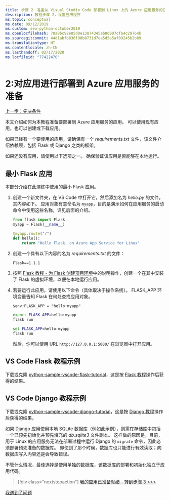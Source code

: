 ```yaml
---
title: 步骤 2：准备从 Visual Studio Code 部署到 Linux 上的 Azure 应用服务的应用
description: 教程步骤 2，设置应用程序
ms.topic: conceptual
ms.date: 09/12/2019
ms.custom: seo-python-october2019
ms.openlocfilehash: 78a8bc92e05d0e13874345ab86907cfa4c29764b
ms.sourcegitcommit: 44d1abfb836f90b8731d7ea5d5a5af09245b2b89
ms.translationtype: HT
ms.contentlocale: zh-CN
ms.lasthandoff: 02/17/2020
ms.locfileid: "77422470"
---
```

# <a name="2-prepare-your-app-for-deployment-to-azure-app-service"></a>2:对应用进行部署到 Azure 应用服务的准备

[上一步：先决条件](tutorial-deploy-app-service-on-linux-01.md)

本文介绍如何为本教程准备要部署到 Azure 应用服务的应用。 可以使用现有应用，也可以创建或下载应用。

如果已经有一个要使用的应用，请确保有一个 *requirements.txt* 文件，该文件介绍依赖项，包括 Flask 或 Django 之类的框架。

如果还没有应用，请使用以下选项之一。 确保验证该应用是否能够在本地运行。

## <a name="minimal-flask-app"></a>最小 Flask 应用

本部分介绍在此演练中使用的最小 Flask 应用。

1. 创建一个新文件夹，在 VS Code 中打开它，然后添加名为 *hello.py* 的文件，其内容如下。 应用对象有意命名为 `myapp`，目的是演示如何在应用服务的启动命令中使用这些名称，详见后面的介绍。

    ```python
    from flask import Flask
    myapp = Flask(__name__)

    @myapp.route("/")
    def hello():
        return "Hello Flask, on Azure App Service for Linux"
    ```

1. 创建一个具有以下内容的名为 *requirements.txt* 的文件：

    ```text
    Flask==1.1.1
    ```

1. 按照 [Flask 教程 - 为 Flask 创建项目环境](https://code.visualstudio.com/docs/python/tutorial-flask#create-a-project-environment-for-flask)中的说明操作，创建一个在其中安装了 Flask 的虚拟环境，以便在本地运行应用。

1. 若要运行此应用，请使用以下命令（具体取决于操作系统）。 FLASK_APP 环境变量告知 Flask 在何处查找应用对象。

    ```ps
    $env:FLASK_APP = "hello:myapp"
    ```

    ```bash
    export FLASK_APP=hello:myapp
    flask run
    ```

    ```cmd
    set FLASK_APP=hello:myapp
    flask run
    ```

    然后，你可以使用 URL `http://127.0.0.1:5000/` 在浏览器中打开应用。

## <a name="vs-code-flask-tutorial-sample"></a>VS Code Flask 教程示例

下载或克隆 [python-sample-vscode-flask-tutorial](https://github.com/Microsoft/python-sample-vscode-flask-tutorial)，这是按 [Flask 教程](https://code.visualstudio.com/docs/python/tutorial-flask)操作后获得的结果。

## <a name="vs-code-django-tutorial-sample"></a>VS Code Django 教程示例

下载或克隆 [python-sample-vscode-django-tutorial](https://github.com/Microsoft/python-sample-vscode-django-tutorial)，这是按 [Django 教程](https://code.visualstudio.com/docs/python/tutorial-django)操作后获得的结果。

如果 Django 应用使用本地 SQLite 数据库（例如此示例），则需在存储库中包括一个已预先初始化并预先填充的 *db.sqlite3* 文件副本。 这样做的原因是，目前，用于 Linux 的应用服务无法在部署过程中运行 Django 的 `migrate` 命令，因此必须部署预先准备的数据库。 即使到了那个时候，数据库也只能进行有效读取；向数据库写入内容还是会导致错误。

不管什么情况，最佳选择是使用单独的数据库，该数据库的部署和初始化独立于应用代码。

> [!div class="nextstepaction"]
> [我的应用已准备就绪 - 转到步骤 3 >>>](tutorial-deploy-app-service-on-linux-03.md)

[我遇到了问题](https://www.research.net/r/PWZWZ52?tutorial=vscode-appservice-python&step=02-prepare-app)
